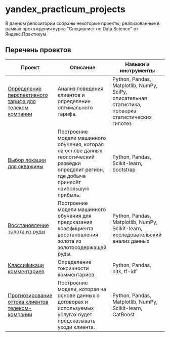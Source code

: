 # yandex_practicum_projects

В данном репозитории собраны некоторые проекты, реализованные в рамках прохождения курса "Специалист по Data Science" от Яндекс.Практикум.

## Перечень проектов

| Проект | Описание | Навыки и инструменты |
| --- | --- | --- |
| [Определение перспективного тарифа для телеком компании](https://github.com/AlexK0zzz/yandex_practicum_projects/tree/main/04_mobile_tariff_analysis) | Анализ поведения клиентов и определение оптимального тарифа. | Python, Pandas, Matplotlib, NumPy, SciPy, описательная статистика, проверка статистических гипотез |
| [Выбор локации для скважины](https://github.com/AlexK0zzz/yandex_practicum_projects/tree/main/08_oil_well_profit) | Построение модели машинного обучения, которая на основе данных геологический разведки определит регион, где добыча принесёт наибольшую прибыль. | Python, Pandas, Scikit-learn, bootstrap |
| [Восстановление золота из руды](https://github.com/AlexK0zzz/yandex_practicum_projects/tree/main/09_gold_recovery) | Построение модели машинного обучения для предсказания коэффициента восстановления золота из золотосодержащей руды. | Python, Pandas, Matplotlib, NumPy, Scikit-learn, исследовательский анализ данных |
| [Классификаци комментариев](https://github.com/AlexK0zzz/yandex_practicum_projects/tree/main/13_toxic_comments) | Определение токсичности комментариев. | Python, Pandas, nltk, tf-idf |
| [Прогнозирование оттока клиентов телеком-компании](https://github.com/AlexK0zzz/yandex_practicum_projects/tree/main/15_churn_prediction) | Построение модели, которая на основе данных о договорах и используемых услугах будет предсказывать уходи клиента. | Python, Pandas, Matplotlib, NumPy, Scikit-learn, CatBoost |
